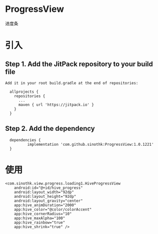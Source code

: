# ProgressView
进度条

# 引入

  ## Step 1. Add the JitPack repository to your build file
    Add it in your root build.gradle at the end of repositories:

      allprojects {
        repositories {
          ...
          maven { url 'https://jitpack.io' }
        }
      }
  
  
  ## Step 2. Add the dependency
      dependencies {
              implementation 'com.github.sinothk:ProgressView:1.0.1221'
      }
      
# 使用
    <com.sinothk.view.progress.loading1.HiveProgressView
        android:id="@+id/hive_progress"
        android:layout_width="92dp"
        android:layout_height="92dp"
        android:layout_gravity="center"
        app:hive_animDuration="2000"
        app:hive_color="@color/colorAccent"
        app:hive_cornerRadius="10"
        app:hive_maxAlpha="100"
        app:hive_rainbow="true"
        app:hive_shrink="true" />
